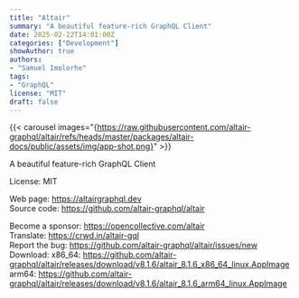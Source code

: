 ```yaml
---
title: "Altair"
summary: "A beautiful feature-rich GraphQL Client"
date: 2025-02-22T14:01:00Z
categories: ["Development"]
showAuthor: true
authors:
- "Samuel Imolorhe"
tags: 
- "GraphQL"
license: "MIT"
draft: false
---
```


{{< carousel images="{https://raw.githubusercontent.com/altair-graphql/altair/refs/heads/master/packages/altair-docs/public/assets/img/app-shot.png}" >}}

A beautiful feature-rich GraphQL Client

License: MIT

Web page: <https://altairgraphql.dev>  
Source code: <https://github.com/altair-graphql/altair>

Become a sponsor: <https://opencollective.com/altair>  
Translate: <https://crwd.in/altair-gql>  
Report the bug: <https://github.com/altair-graphql/altair/issues/new>  
Download:   x86_64: <https://github.com/altair-graphql/altair/releases/download/v8.1.6/altair_8.1.6_x86_64_linux.AppImage>  
            arm64: <https://github.com/altair-graphql/altair/releases/download/v8.1.6/altair_8.1.6_arm64_linux.AppImage>
